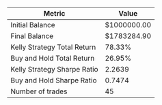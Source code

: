 | Metric | Value |
| --- | --- |
| Initial Balance | $1000000.00 |
| Final Balance | $1783284.90 |
| Kelly Strategy Total Return | 78.33% |
| Buy and Hold Total Return | 26.95% |
| Kelly Strategy Sharpe Ratio | 2.2639 |
| Buy and Hold Sharpe Ratio | 0.7474 |
| Number of trades | 45 |
